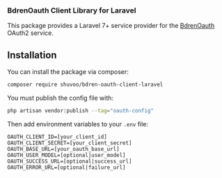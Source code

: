 ### BdrenOauth Client Library for Laravel

This package provides a Laravel 7+ service provider for the [BdrenOauth](https://accounts.bdren.net.bd) OAuth2 service.


## Installation

You can install the package via composer:

```bash
composer require shuvoo/bdren-oauth-client-laravel
```

You must publish the config file with:

```bash
php artisan vendor:publish --tag="oauth-config"
```

Then add environment variables to your `.env` file:

```dotenv
OAUTH_CLIENT_ID=[your_client_id]
OAUTH_CLIENT_SECRET=[your_client_secret]
OAUTH_BASE_URL=[your_oauth_base_url]
OAUTH_USER_MODEL=[optional|user_model]
OAUTH_SUCCESS_URL=[optional|success_url]
OAUTH_ERROR_URL=[optional|failure_url]
```
